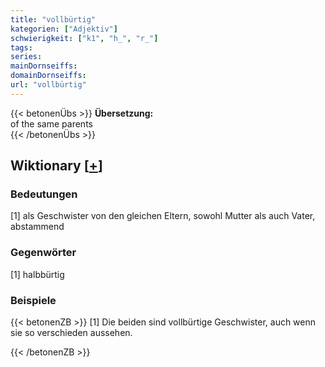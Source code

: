 ```yaml
---
title: "vollbürtig"
kategorien: ["Adjektiv"]
schwierigkeit: ["k1", "h_", "r_"]
tags:
series:
mainDornseiffs:
domainDornseiffs:
url: "vollbürtig"
---
```


{{< betonenÜbs >}}
**Übersetzung:**  
of the same parents  
{{< /betonenÜbs >}}

## Wiktionary [[+](https://de.wiktionary.org/wiki/vollbürtig)]

### Bedeutungen
[1] als Geschwister von den gleichen Eltern, sowohl Mutter als auch Vater, abstammend  

### Gegenwörter
[1] halbbürtig  

### Beispiele
{{< betonenZB >}}
[1] Die beiden sind vollbürtige Geschwister, auch wenn sie so verschieden aussehen.  

{{< /betonenZB >}}

